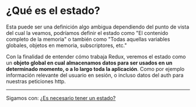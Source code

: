 # ¿Qué es el estado?

Esta puede ser una definición algo ambigua dependiendo del punto de vista del cual la veamos, podríamos definir el estado como "El contenido completo de la memoria" o también como "Todas aquellas variables globales, objetos en memoria, subscriptores, etc."

Con la finalidad de entender cómo trabaja Redux, veremos el estado como un **objeto global en cual almacenamos datos para ser usados en un determinado momento, o a lo largo toda la aplicación**. Como por ejemplo información relevante del usuario en sesión, o incluso datos del auth para nuestras peticiones http.

---

Sigamos con: [¿Es necesario tener un estado?](../1-estado/1-2-es-necesario.md)
